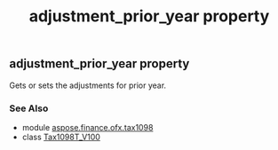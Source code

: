 ﻿---
title: adjustment_prior_year property
second_title: Aspose.Finance for Python via .NET API References
description: 
type: docs
weight: 40
url: /python-net/aspose.finance.ofx.tax1098/tax1098t_v100/adjustment_prior_year/
is_root: false
---

## adjustment_prior_year property


Gets or sets the adjustments for prior year.

### See Also
* module [aspose.finance.ofx.tax1098](../../)
* class [Tax1098T_V100](/finance/python-net/aspose.finance.ofx.tax1098/tax1098t_v100)
